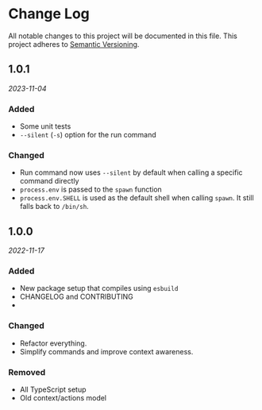# Change Log

All notable changes to this project will be documented in this file.
This project adheres to [Semantic Versioning](http://semver.org/).

## 1.0.1

_2023-11-04_

### Added

- Some unit tests
- `--silent` (`-s`) option for the run command

### Changed

- Run command now uses `--silent` by default when calling a specific
  command directly
- `process.env` is passed to the `spawn` function
- `process.env.SHELL` is used as the default shell when calling `spawn`.
  It still falls back to `/bin/sh`.

## 1.0.0

_2022-11-17_

### Added

- New package setup that compiles using `esbuild`
- CHANGELOG and CONTRIBUTING
-
### Changed

- Refactor everything.
- Simplify commands and improve context awareness.

### Removed

- All TypeScript setup
- Old context/actions model
